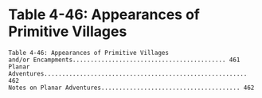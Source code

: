# Table 4-46: Appearances of Primitive Villages

```
Table 4-46: Appearances of Primitive Villages
and/or Encampments........................................... 461
Planar Adventures......................................................... 462
Notes on Planar Adventures....................................... 462
```
